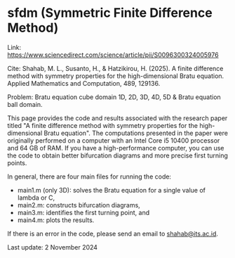 # sfdm (Symmetric Finite Difference Method)

Link: https://www.sciencedirect.com/science/article/pii/S0096300324005976

Cite: Shahab, M. L., Susanto, H., & Hatzikirou, H. (2025). A finite difference method with symmetry properties for the high-dimensional Bratu equation. Applied Mathematics and Computation, 489, 129136.

Problem: Bratu equation cube domain 1D, 2D, 3D, 4D, 5D & Bratu equation ball domain.

This page provides the code and results associated with the research paper titled "A finite difference method with symmetry properties for the high-dimensional Bratu equation". The computations presented in the paper were originally performed on a computer with an Intel Core i5 10400 processor and 64 GB of RAM. If you have a high-performance computer, you can use the code to obtain better bifurcation diagrams and more precise first turning points.

In general, there are four main files for running the code:
- main1.m (only 3D): solves the Bratu equation for a single value of lambda or C,
- main2.m: constructs bifurcation diagrams,
- main3.m: identifies the first turning point, and
- main4.m: plots the results.

If there is an error in the code, please send an email to shahab@its.ac.id.

Last update: 2 November 2024
